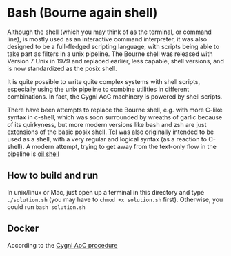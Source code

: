 # Bash (Bourne again shell)
Although the shell (which you may think of as the terminal, or command line), is mostly used as an interactive command interpreter, it was also designed to be a full-fledged scripting language, with scripts being able to take part as filters in a unix pipeline. The Bourne shell was released with Version 7 Unix in 1979 and replaced earlier, less capable, shell versions, and is now standardized as the posix shell.

It is quite possible to write quite complex systems with shell scripts, especially using the unix pipeline to combine utilities in different combinations. In fact, the Cygni AoC machinery is powered by shell scripts.

There have been attempts to replace the Bourne shell, e.g. with more C-like syntax in c-shell, which was soon surrounded by wreaths of garlic because of its quirkyness, but more modern versions like bash and zsh are just extensions of the basic posix shell. [Tcl](https://www.tcl.tk/about/language.html) was also originally intended to be used as a shell, with a very regular and logical syntax (as a reaction to C-shell). A modern attempt, trying to get away from the text-only flow in the pipeline is [oil shell](https://www.oilshell.org/)

## How to build and run
In unix/linux or Mac, just open up a terminal in this directory and type `./solution.sh` (you may have to `chmod +x solution.sh` first). Otherwise, you could run `bash solution.sh`

## Docker
According to the [Cygni AoC procedure](https://github.com/cygni/aoc_example)

